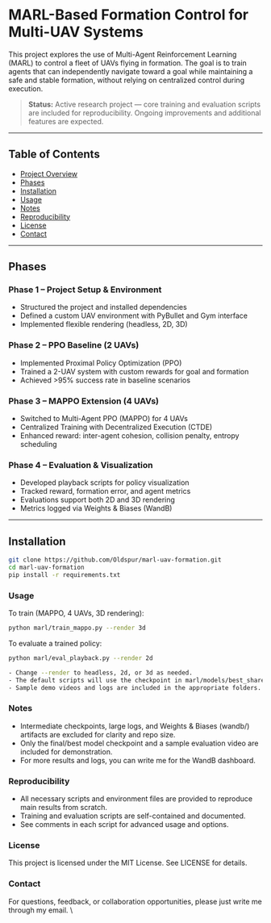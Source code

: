 # MARL-Based Formation Control for Multi-UAV Systems

This project explores the use of Multi-Agent Reinforcement Learning (MARL) to control a fleet of UAVs flying in formation. The goal is to train agents that can independently navigate toward a goal while maintaining a safe and stable formation, without relying on centralized control during execution.

> **Status:** Active research project — core training and evaluation scripts are included for reproducibility. Ongoing improvements and additional features are expected.

---

## Table of Contents

- [Project Overview](#marl-based-formation-control-for-multi-uav-systems)
- [Phases](#phases)
- [Installation](#installation)
- [Usage](#usage)
- [Notes](#notes)
- [Reproducibility](#reproducibility)
- [License](#license)
- [Contact](#contact)

---

## Phases

### Phase 1 – Project Setup & Environment
- Structured the project and installed dependencies
- Defined a custom UAV environment with PyBullet and Gym interface
- Implemented flexible rendering (headless, 2D, 3D)

### Phase 2 – PPO Baseline (2 UAVs)
- Implemented Proximal Policy Optimization (PPO)
- Trained a 2-UAV system with custom rewards for goal and formation
- Achieved >95% success rate in baseline scenarios

### Phase 3 – MAPPO Extension (4 UAVs)
- Switched to Multi-Agent PPO (MAPPO) for 4 UAVs
- Centralized Training with Decentralized Execution (CTDE)
- Enhanced reward: inter-agent cohesion, collision penalty, entropy scheduling

### Phase 4 – Evaluation & Visualization
- Developed playback scripts for policy visualization
- Tracked reward, formation error, and agent metrics
- Evaluations support both 2D and 3D rendering
- Metrics logged via Weights & Biases (WandB)

---

## Installation

```bash
git clone https://github.com/Oldspur/marl-uav-formation.git
cd marl-uav-formation
pip install -r requirements.txt
```

### Usage

To train (MAPPO, 4 UAVs, 3D rendering):
```bash
python marl/train_mappo.py --render 3d
``` 
To evaluate a trained policy:
```bash
python marl/eval_playback.py --render 2d

- Change --render to headless, 2d, or 3d as needed.
- The default scripts will use the checkpoint in marl/models/best_shared_policy.pth.
- Sample demo videos and logs are included in the appropriate folders.
```
### Notes
- Intermediate checkpoints, large logs, and Weights & Biases (wandb/) artifacts are excluded for clarity and repo size.
- Only the final/best model checkpoint and a sample evaluation video are included for demonstration.
- For more results and logs, you can write me for the WandB dashboard.


### Reproducibility
- All necessary scripts and environment files are provided to reproduce main results from scratch.
- Training and evaluation scripts are self-contained and documented.
- See comments in each script for advanced usage and options.

### License
This project is licensed under the MIT License. See LICENSE for details.

### Contact
For questions, feedback, or collaboration opportunities, please just write me through my email. \

